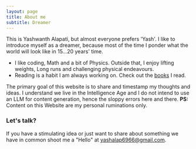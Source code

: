 ```yaml
---
layout: page
title: About me
subtitle: Dreamer
---
```


This is Yashwanth Alapati, but almost everyone prefers 'Yash'. I like to introduce myself as a dreamer, because most of the time I ponder what the world will look like in 15...20 years' time.

- I like coding, Math and a bit of Physics. Outside that, I enjoy lifting weights, Long runs and challenging physical endeavours.
- Reading is a habit I am always working on. Check out the [books](https://github.com/yashwanth-alapati/Books) I read.

The primary goal of this website is to share and timestamp my thoughts and ideas. I understand we live in the Intelligence Age and I do not intend to use an LLM for content generation, hence the sloppy errors here and there.
**PS:** Content on this Website are my personal ruminations only. 



### Let's talk?

If you have a stimulating idea or just want to share about something we have in common shoot me a "Hello" at [yashalap6966@gmail.com](yashalap6966@gmail.com).


